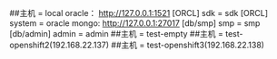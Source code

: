 ##主机 = local
    oracle：  http://127.0.0.1:1521     [ORCL] sdk = sdk      [ORCL] system = oracle
    mongo:    http://127.0.0.1:27017    [db/smp] smp  = smp   [db/admin] admin = admin
##主机 = test-empty
##主机 = test-openshift2(192.168.22.137)
##主机 = test-openshift3(192.168.22.138)
